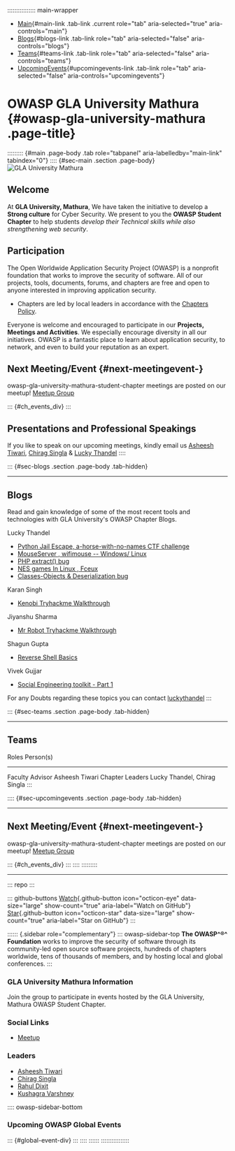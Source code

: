 :::::::::::::::: main-wrapper
- [Main](#div-main){#main-link .tab-link .current role="tab"
  aria-selected="true" aria-controls="main"}
- [Blogs](#div-blogs){#blogs-link .tab-link role="tab"
  aria-selected="false" aria-controls="blogs"}
- [Teams](#div-teams){#teams-link .tab-link role="tab"
  aria-selected="false" aria-controls="teams"}
- [UpcomingEvents](#div-upcomingevents){#upcomingevents-link .tab-link
  role="tab" aria-selected="false" aria-controls="upcomingevents"}

# OWASP GLA University Mathura {#owasp-gla-university-mathura .page-title}

::::::::: {#main .page-body .tab role="tabpanel" aria-labelledby="main-link" tabindex="0"}
:::: {#sec-main .section .page-body}
![GLA University Mathura](assets/images/Owasp_GLA_University_Banner.png)

## Welcome

At **GLA University, Mathura**, We have taken the initiative to develop
a **Strong culture** for Cyber Security. We present to you the **OWASP
Student Chapter** to help students *develop their Technical skills while
also strengthening web security*.

## Participation

The Open Worldwide Application Security Project (OWASP) is a nonprofit
foundation that works to improve the security of software. All of our
projects, tools, documents, forums, and chapters are free and open to
anyone interested in improving application security.

- Chapters are led by local leaders in accordance with the [Chapters
  Policy](../www-policy/operational/chapters-2.html).

Everyone is welcome and encouraged to participate in our **Projects,
Meetings and Activities**. We especially encourage diversity in all our
initiatives. OWASP is a fantastic place to learn about application
security, to network, and even to build your reputation as an expert.

## Next Meeting/Event {#next-meetingevent-}

owasp-gla-university-mathura-student-chapter meetings are posted on our
meetup! [Meetup
Group](https://www.meetup.com/owasp-gla-university-mathura-student-chapter/)

::: {#ch_events_div}
:::

## Presentations and Professional Speakings

If you like to speak on our upcoming meetings, kindly email us [Asheesh
Tiwari](../cdn-cgi/l/email-protection.html#ab8484cad8c3ceced8c385dfc2dccad9c2ebc4dccad8db85c4d9cc),
[Chirag
Singla](../cdn-cgi/l/email-protection.html#98b7b7dbf0f1eaf9ffb6ebf1f6fff4f9d8f7eff9ebe8b6f7eaff)
& [Lucky
Thandel](../cdn-cgi/l/email-protection.html#7659591a03151d0f58021e171812131a36190117050658190411)
::::

::: {#sec-blogs .section .page-body .tab-hidden}

------------------------------------------------------------------------

## Blogs

Read and gain knowledge of some of the most recent tools and
technologies with GLA University's OWASP Chapter Blogs.

Lucky Thandel

- [Python Jail Escape, a-horse-with-no-names CTF
  challenge](https://technicalnavigator.in/python-jail-escape-a-horse-with-no-names-ctf-challenge/)
- [MouseServer , wifimouse -- Windows/
  Linux](https://technicalnavigator.in/mouseserver-wifimouse-windows-linux/)
- [PHP extract() bug](https://technicalnavigator.in/php-extract-bug/)
- [NES games In Linux ,
  Fceux](https://technicalnavigator.in/nes-games-in-linux-fceux/)
- [Classes-Objects & Deserialization
  bug](https://technicalnavigator.in/classes-objects-deserialization-bug/)

Karan Singh

- [Kenobi Tryhackme
  Walkthrough](https://chirag-singla.notion.site/Kenobi-TryHackMe-29c2bfbfc29e49cc9aaba0e73f170901)

Jiyanshu Sharma

- [Mr Robot Tryhackme
  Walkthrough](https://chirag-singla.notion.site/Mr-Robot-CTF-Try-Hack-Me-ee2ba103dbb446feb531b556d021bbde)

Shagun Gupta

- [Reverse Shell
  Basics](https://chirag-singla.notion.site/Reverse-Shell-c71f5d21ced04bf1972cf05cbf7dc594)

Vivek Gujjar

- [Social Engineering toolkit - Part
  1](https://chirag-singla.notion.site/Social-Engineering-Toolkit-PART-1-5811ba83449443f3ac957cc693d18edc)

For any Doubts regarding these topics you can contact
[luckythandel](../cdn-cgi/l/email-protection.html#0a2525667f696173247e626b646e6f664a657d6b797a2465786d)
:::

::: {#sec-teams .section .page-body .tab-hidden}

------------------------------------------------------------------------

## Teams

  Roles             Person(s)
  ----------------- ------------------------------
  Faculty Advisor   Asheesh Tiwari
  Chapter Leaders   Lucky Thandel, Chirag Singla
:::

:::: {#sec-upcomingevents .section .page-body .tab-hidden}

------------------------------------------------------------------------

## Next Meeting/Event {#next-meetingevent-}

owasp-gla-university-mathura-student-chapter meetings are posted on our
meetup! [Meetup
Group](https://www.meetup.com/owasp-gla-university-mathura-student-chapter/)

::: {#ch_events_div}
:::
::::
:::::::::

------------------------------------------------------------------------

::: repo
:::

::: github-buttons
[Watch](https://github.com/owasp/www-chapter-gla-university-mathura/subscription){.github-button
icon="octicon-eye" data-size="large" show-count="true"
aria-label="Watch on GitHub"}
[Star](https://github.com/owasp/www-chapter-gla-university-mathura){.github-button
icon="octicon-star" data-size="large" show-count="true"
aria-label="Star on GitHub"}
:::

:::::: {.sidebar role="complementary"}
::: owasp-sidebar-top
**The OWASP^®^ Foundation** works to improve the security of software
through its community-led open source software projects, hundreds of
chapters worldwide, tens of thousands of members, and by hosting local
and global conferences.
:::

### GLA University Mathura Information

Join the group to participate in events hosted by the GLA University,
Mathura OWASP Student Chapter.

### Social Links

- [Meetup](https://www.meetup.com/owasp-gla-university-mathura-student-chapter)

### Leaders

- [Asheesh
  Tiwari](../cdn-cgi/l/email-protection.html#ddbcaeb5b8b8aeb5f3a9b4aabcafb49db2aabcaeadf3b2afba)
- [Chirag
  Singla](../cdn-cgi/l/email-protection.html#2f4c47465d4e48015c464148434e6f40584e5c5f01405d48)
- [Rahul Dixit](rahul.dixit%40owasp.html)
- [Kushagra
  Varshney](../cdn-cgi/l/email-protection.html#9ef5ebedf6fff9ecffb0e8ffecedf6f0fbe7def1e9ffedeeb0f1ecf9)

:::: owasp-sidebar-bottom
### Upcoming OWASP Global Events

::: {#global-event-div}
:::
::::
::::::
::::::::::::::::
